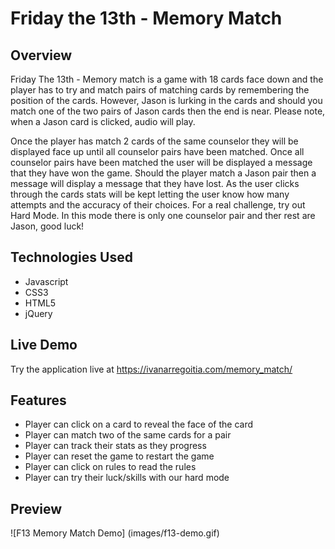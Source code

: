 # Friday the 13th - Memory Match

## Overview

Friday The 13th - Memory match is a game with 18 cards face down and the player has to try and match pairs of matching cards by remembering the position of the cards. However, Jason is lurking in the cards and should you match one of the two pairs of Jason cards then the end is near. Please note, when a Jason card is clicked, audio will play.

Once the player has match 2 cards of the same counselor they will be displayed face up until all counselor pairs have been matched. Once all counselor pairs have been matched the user will be
displayed a message that they have won the game. Should the player match a Jason pair then a message will display a message that they have lost. As the user clicks through the cards stats will be kept letting the user know how many attempts and the
accuracy of their choices. For a real challenge, try out Hard Mode. In this mode there is only one counselor pair and ther rest are Jason, good luck!

## Technologies Used
- Javascript
- CSS3
- HTML5
- jQuery

## Live Demo
Try the application live at https://ivanarregoitia.com/memory_match/

## Features
- Player can click on a card to reveal the face of the card
- Player can match two of the same cards for a pair
- Player can track their stats as they progress
- Player can reset the game to restart the game
- Player can click on rules to read the rules
- Player can try their luck/skills with our hard mode

## Preview

![F13 Memory Match Demo] (images/f13-demo.gif)